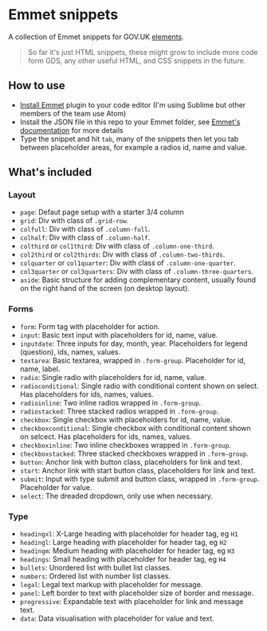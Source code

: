 # Emmet snippets
A collection of Emmet snippets for GOV.UK [elements](http://govuk-elements.herokuapp.com/).

> So far it's just HTML snippets, these might grow to include more code form GDS, any other useful HTML, and CSS snippets in the future.

## How to use
* [Install Emmet](https://emmet.io/) plugin to your code editor (I'm using Sublime but other members of the team use Atom)
* Install the JSON file in this repo to your Emmet folder, see [Emmet's documentation](https://docs.emmet.io/customization/snippets/#snippetsjson) for more details
* Type the snippet and hit `tab`, many of the snippets then let you tab between placeholder areas, for example a radios id, name and value.

## What's included

### Layout
* `page`: Defaut page setup with a starter 3/4 column
* `grid`: Div with class of `.grid-row`.
* `colfull`: Div with class of `.column-full`.
* `colhalf`: Div with class of `.column-half`.
* `colthird` or `col1third`: Div with class of `.column-one-third`.
* `col2third` or `col2thirds`: Div with class of `.column-two-thirds`.
* `colquarter` or `col1quarter`: Div with class of `.column-one-quarter`.
* `col3quarter` or `col3quarters`: Div with class of `.column-three-quarters`.
* `aside`: Basic structure for adding complementary content, usually found on the right hand of the screen (on desktop layout).

### Forms
* `form`: Form tag with placeholder for action.
* `input`: Basic text input with placeholders for id, name, value.
* `inputdate`: Three inputs for day, month, year. Placeholders for legend (question), ids, names, values.
* `textarea`: Basic textarea, wrapped in `.form-group`. Placeholder for id, name, label.
* `radio`: Single radio with placeholders for id, name, value.
* `radioconditional`: Single radio with conditional content shown on select. Has placeholders for ids, names, values.
* `radioinline`: Two inline radios wrapped in `.form-group`.
* `radiostacked`: Three stacked radios wrapped in `.form-group`.
* `checkbox`: Single checkbox with placeholders for id, name, value.
* `checkboxconditional`: Single checkbox with conditional content shown on selcect. Has placeholders for ids, names, values.
* `checkboxinline`: Two inline checkboxes wrapped in `.form-group`.
* `checkboxstacked`: Three stacked checkboxes wrapped in `.form-group`.
* `button`: Anchor link with button class, placeholders for link and text.
* `start`: Anchor link with start button class, placeholders for link and text.
* `submit`: Input with type submit and button class, wrapped in `.form-group`. Placeholder for value.
* `select`: The dreaded dropdown, only use when necessary.


### Type
* `headingxl`: X-Large heading with placeholder for header tag, eg `H1`
* `headingl`: Large heading with placeholder for header tag, eg `H2`
* `headingm`: Medium heading with placeholder for header tag, eg `H3`
* `headings`: Small heading with placeholder for header tag, eg `H4`
* `bullets`: Unordered list with bullet list classes.
* `numbers`: Ordered list with number list classes.
* `legal`: Legal text markup with placeholder for message.
* `panel`: Left border to text with placeholder size of border and message.
* `progressive`: Expandable text with placeholder for link and message text.
* `data`: Data visualisation with placeholder for value and text.
